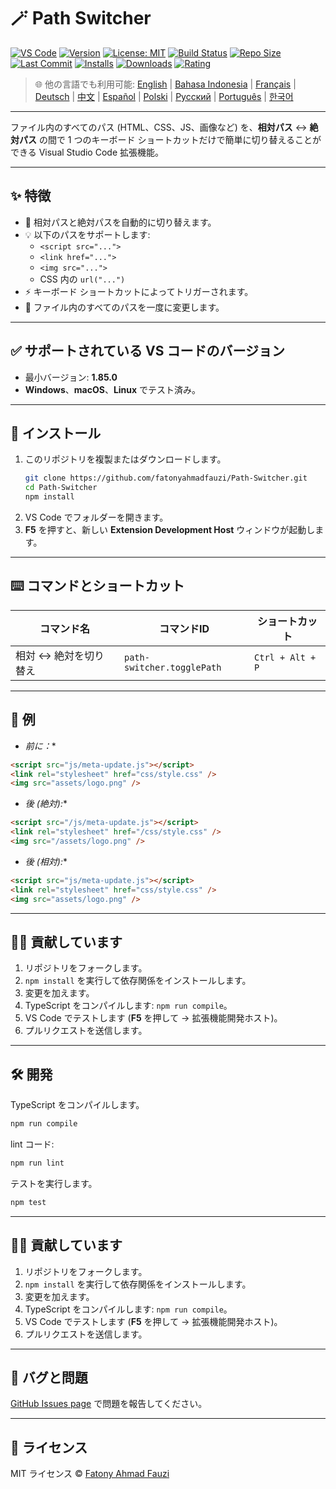 # 🪄 Path Switcher

[![VS Code](https://img.shields.io/badge/VS%20Code-1.85.0+-blue.svg)](https://code.visualstudio.com/)
[![Version](https://img.shields.io/github/v/release/fatonyahmadfauzi/Path-Switcher?color=blue.svg)](https://github.com/fatonyahmadfauzi/Path-Switcher/releases)
[![License: MIT](https://img.shields.io/github/license/fatonyahmadfauzi/Path-Switcher?color=green.svg)](../../LICENSE)
[![Build Status](https://github.com/fatonyahmadfauzi/Path-Switcher/actions/workflows/main.yml/badge.svg)](https://github.com/fatonyahmadfauzi/Path-Switcher/actions)
[![Repo Size](https://img.shields.io/github/repo-size/fatonyahmadfauzi/Path-Switcher?color=yellow.svg)](https://github.com/fatonyahmadfauzi/Path-Switcher)
[![Last Commit](https://img.shields.io/github/last-commit/fatonyahmadfauzi/Path-Switcher?color=brightgreen.svg)](https://github.com/fatonyahmadfauzi/Path-Switcher/commits/main)
[![Installs](https://vsmarketplacebadges.dev/installs-short/fatonyahmadfauzi.path-switcher.svg)](https://marketplace.visualstudio.com/items?itemName=fatonyahmadfauzi.path-switcher)
[![Downloads](https://vsmarketplacebadges.dev/downloads-short/fatonyahmadfauzi.path-switcher.svg)](https://marketplace.visualstudio.com/items?itemName=fatonyahmadfauzi.path-switcher)
[![Rating](https://vsmarketplacebadges.dev/rating-short/fatonyahmadfauzi.path-switcher.svg)](https://marketplace.visualstudio.com/items?itemName=fatonyahmadfauzi.path-switcher)

> 🌐 他の言語でも利用可能: [English](../../README.md) | [Bahasa Indonesia](README-ID.md) | [Français](README-FR.md) | [Deutsch](README-DE.md) | [中文](README-ZH.md) | [Español](README-ES.md) | [Polski](README-PL.md) | [Русский](README-RU.md) | [Português](README-PT.md) | [한국어](README-KO.md)

---
ファイル内のすべてのパス (HTML、CSS、JS、画像など) を、**相対パス** ↔️ **絶対パス** の間で 1 つのキーボード ショートカットだけで簡単に切り替えることができる Visual Studio Code 拡張機能。

---

## ✨ 特徴

- 🔁 相対パスと絶対パスを自動的に切り替えます。
- 💡 以下のパスをサポートします:
  - `<script src="...">`
  - `<link href="...">`
  - `<img src="...">`
  - CSS 内の `url("...")`
- ⚡ キーボード ショートカットによってトリガーされます。
- 🧭 ファイル内のすべてのパスを一度に変更します。

---

## ✅ サポートされている VS コードのバージョン

- 最小バージョン: **1.85.0**
- **Windows**、**macOS**、**Linux** でテスト済み。

---

## 🧩 インストール

1. このリポジトリを複製またはダウンロードします。
   ```bash
   git clone https://github.com/fatonyahmadfauzi/Path-Switcher.git
   cd Path-Switcher
   npm install
   ```
2. VS Code でフォルダーを開きます。
3. **F5** を押すと、新しい **Extension Development Host** ウィンドウが起動します。

---

## ⌨️ コマンドとショートカット

|コマンド名 |コマンドID |ショートカット |
| --------------------------- | -------------------------- | ---------------- |
|相対 ↔️ 絶対を切り替え | `path-switcher.togglePath` | `Ctrl + Alt + P` |

---

## 🧠 例

* *前に：**

```html
<script src="js/meta-update.js"></script>
<link rel="stylesheet" href="css/style.css" />
<img src="assets/logo.png" />
```

* *後 (絶対):**

```html
<script src="/js/meta-update.js"></script>
<link rel="stylesheet" href="/css/style.css" />
<img src="/assets/logo.png" />
```

* *後 (相対):**

```html
<script src="js/meta-update.js"></script>
<link rel="stylesheet" href="css/style.css" />
<img src="assets/logo.png" />
```

---

## 🧑‍💻 貢献しています

1. リポジトリをフォークします。
2. `npm install` を実行して依存関係をインストールします。
3. 変更を加えます。
4. TypeScript をコンパイルします: `npm run compile`。
5. VS Code でテストします (**F5** を押して → 拡張機能開発ホスト)。
6. プルリクエストを送信します。

---

## 🛠️ 開発

TypeScript をコンパイルします。

```bash
npm run compile
```

lint コード:

```bash
npm run lint
```

テストを実行します。

```bash
npm test
```

---

## 🧑‍💻 貢献しています

1. リポジトリをフォークします。
2. `npm install` を実行して依存関係をインストールします。
3. 変更を加えます。
4. TypeScript をコンパイルします: `npm run compile`。
5. VS Code でテストします (**F5** を押して → 拡張機能開発ホスト)。
6. プルリクエストを送信します。

---

## 🐞 バグと問題

[GitHub Issues page](https://github.com/fatonyahmadfauzi/Path-Switcher/issues) で問題を報告してください。

---

## 🧾 ライセンス

MIT ライセンス © [Fatony Ahmad Fauzi](../../LICENSE)